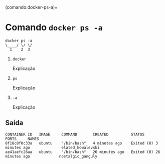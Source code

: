 
(comando:docker-ps-a)=

# Comando `docker ps -a`


```
docker ps -a
\____/ \/ \/
  1    2  3 
```

1. `docker`

    Explicação

2. `ps`

    Explicação

3. `-a`

    Explicação



## Saída

```
CONTAINER ID   IMAGE     COMMAND       CREATED          STATUS                      PORTS     NAMES
8f18c8f0c33a   ubuntu    "/bin/bash"   4 minutes ago    Exited (0) 3 minutes ago              elated_kowalevski
ae41aefc26aa   ubuntu    "/bin/bash"   26 minutes ago   Exited (0) 26 minutes ago             nostalgic_ganguly
```
